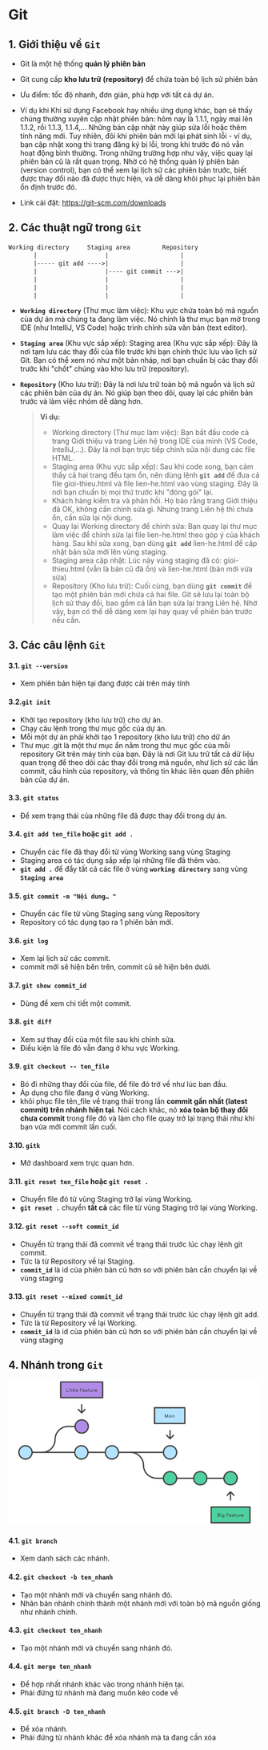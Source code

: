 # **Git**

## **1. Giới thiệu về __`Git`__**
- Git là một hệ thống __quản lý phiên bản__

- Git cung cấp __kho lưu trữ (repository)__ để chứa toàn bộ lịch sử phiên bản
- Ưu điểm: tốc độ nhanh, đơn giản, phù hợp với tất cả dự án.
- Ví dụ khi Khi sử dụng Facebook hay nhiều ứng dụng khác, bạn sẽ thấy chúng thường xuyên cập nhật phiên bản: hôm nay là 1.1.1, ngày mai lên 1.1.2, rồi 1.1.3, 1.1.4,... Những bản cập nhật này giúp sửa lỗi hoặc thêm tính năng mới. Tuy nhiên, đôi khi phiên bản mới lại phát sinh lỗi - ví dụ, bạn cập nhật xong thì trang đăng ký bị lỗi, trong khi trước đó nó vẫn hoạt động bình thường. Trong những trường hợp như vậy, việc quay lại phiên bản cũ là rất quan trọng. Nhờ có hệ thống quản lý phiên bản (version control), bạn có thể xem lại lịch sử các phiên bản trước, biết được thay đổi nào đã được thực hiện, và dễ dàng khôi phục lại phiên bản ổn định trước đó.
- Link cài đặt: https://git-scm.com/downloads


## **2. Các thuật ngữ trong __`Git`__**
 ```
 Working directory     Staging area         Repository
        |                   |                    |
        |----- git add ---->|                    |
        |                   |---- git commit --->|
        |                   |                    |
        |                   |                    |
        |                   |                    |
 ```
- __`Working directory`__ (Thư mục làm việc): Khu vực chứa toàn bộ mã nguồn của dự án mà chúng ta đang làm việc. Nó chính là thư mục bạn mở trong IDE (như IntelliJ, VS Code) hoặc trình chỉnh sửa văn bản (text editor).
  
- __`Staging area`__ (Khu vực sắp xếp): Staging area (Khu vực sắp xếp): Đây là nơi tạm lưu các thay đổi của file trước khi bạn chính thức lưu vào lịch sử Git. Bạn có thể xem nó như một bản nháp, nơi bạn chuẩn bị các thay đổi trước khi "chốt" chúng vào kho lưu trữ (repository).
- __`Repository`__ (Kho lưu trữ): Đây là nơi lưu trữ toàn bộ mã nguồn và lịch sử các phiên bản của dự án. Nó giúp bạn theo dõi, quay lại các phiên bản trước và làm việc nhóm dễ dàng hơn.
  > **Ví dụ:**
  >   - Working directory (Thư mục làm việc):
  >     Bạn bắt đầu code cả trang Giới thiệu và trang Liên hệ trong IDE của mình (VS Code, IntelliJ,...). Đây là nơi bạn trực tiếp chỉnh sửa nội dung các file HTML.
  >   - Staging area (Khu vực sắp xếp):
  >     Sau khi code xong, bạn cảm thấy cả hai trang đều tạm ổn, nên dùng lệnh __`git add`__ để đưa cả file gioi-thieu.html và file lien-he.html vào vùng staging. Đây là nơi bạn chuẩn bị mọi thứ trước khi "đóng gói" lại.
  >   - Khách hàng kiểm tra và phản hồi. Họ bảo rằng trang Giới thiệu đã OK, không cần chỉnh sửa gì. Nhưng trang Liên hệ thì chưa ổn, cần sửa lại nội dung.
  >   - Quay lại Working directory để chỉnh sửa:
  >     Bạn quay lại thư mục làm việc để chỉnh sửa lại file lien-he.html theo góp ý của khách hàng. Sau khi sửa xong, bạn dùng __`git add`__ lien-he.html để cập nhật bản sửa mới lên vùng staging.
  >   - Staging area cập nhật:
  >     Lúc này vùng staging đã có: gioi-thieu.html (vẫn là bản cũ đã ổn) và lien-he.html (bản mới vừa sửa)
  >   - Repository (Kho lưu trữ):
  >     Cuối cùng, bạn dùng __`git commit`__ để tạo một phiên bản mới chứa cả hai file. Git sẽ lưu lại toàn bộ lịch sử thay đổi, bao gồm cả lần bạn sửa lại trang Liên hệ. Nhờ vậy, bạn có thể dễ dàng xem lại hay quay về phiên bản trước nếu cần.

## **3. Các câu lệnh __`Git`__**
#### 3.1. __`git --version`__
  - Xem phiên bản hiện tại đang được cài trên máy tính

#### 3.2.__`git init`__
  - Khởi tạo repository (kho lưu trữ) cho dự án.
  - Chạy câu lệnh trong thư mục gốc của dự án.
  - Mỗi một dự án phải khởi tạo 1 repository (kho lưu trữ) cho dữ án
  - Thư mục .git là một thư mục ẩn nằm trong thư mục gốc của mỗi repository Git trên máy tính của bạn. Đây là nơi Git lưu trữ tất cả dữ liệu quan trọng để theo dõi các thay đổi trong mã nguồn, như lịch sử các lần commit, cấu hình của repository, và thông tin khác liên quan đến phiên bản của dự án.
#### 3.3. __`git status`__
  - Để xem trạng thái của những file đã được thay đổi trong dự án.
#### 3.4. __`git add ten_file`__ hoặc __`git add .`__
  - Chuyển các file đã thay đổi từ vùng Working sang vùng Staging
  - Staging area có tác dụng sắp xếp lại những file đã thêm vào.
  - __`git add .`__ để đẩy tất cả các file ở vùng __`working directory`__ sang vùng __`Staging area`__
#### 3.5. __`git commit -m "Nội dung… "`__
  - Chuyển các file từ vùng Staging sang vùng Repository
  - Repository có tác dụng tạo ra 1 phiên bản mới.
#### 3.6. __`git log`__
  - Xem lại lịch sử các commit.
  - commit mới sẽ hiện bên trên, commit cũ sẽ hiện bên dưới.
#### 3.7. __`git show commit_id`__
  - Dùng để xem chi tiết một commit.
#### 3.8. __`git diff`__
  - Xem sự thay đổi của một file sau khi chỉnh sửa.
  - Điều kiện là file đó vẫn đang ở khu vực Working.
#### 3.9. __`git checkout -- ten_file`__
  - Bỏ đi những thay đổi của file, để file đó trở về như lúc ban đầu.
  - Áp dụng cho file đang ở vùng Working.
  - khôi phục file tên_file về trạng thái trong lần __commit gần nhất (latest commit) trên nhánh hiện tại__. Nói cách khác, nó __xóa toàn bộ thay đổi chưa commit__ trong file đó và làm cho file quay trở lại trạng thái như khi bạn vừa mới commit lần cuối.
#### 3.10. __`gitk`__
  - Mở dashboard xem trực quan hơn.
#### 3.11. __`git reset ten_file`__ hoặc __`git reset .`__
  - Chuyển file đó từ vùng Staging trở lại vùng Working.
  - __`git reset .`__ chuyển __tất cả__ các file từ vùng Staging trở lại vùng Working.
#### 3.12. __`git reset --soft commit_id`__
  - Chuyển từ trạng thái đã commit về trạng thái trước lúc chạy lệnh git commit.
  - Tức là từ Repository về lại Staging.
  - __`commit_id`__ là id của phiên bản cũ hơn so với phiên bản cần chuyển lại về vùng staging
#### 3.13. __`git reset --mixed commit_id`__
  - Chuyển từ trạng thái đã commit về trạng thái trước lúc chạy lệnh git add.
  - Tức là từ Repository về lại Working.
  - __`commit_id`__ là id của phiên bản cũ hơn so với phiên bản cần chuyển lại về vùng staging


## **4. Nhánh trong __`Git`__**

![Nhánh trong Git](../images/nhanhInGit.png)

#### 4.1. __`git branch`__
  - Xem danh sách các nhánh.

#### 4.2. __`git checkout -b ten_nhanh`__
  - Tạo một nhánh mới và chuyển sang nhánh đó.
  - Nhân bản nhánh chính thành một nhánh mới với toàn bộ mã nguồn giống như nhánh chính.

#### 4.3. __`git checkout ten_nhanh`__
  - Tạo một nhánh mới và chuyển sang nhánh đó.

#### 4.4. __`git merge ten_nhanh`__
  - Để hợp nhất nhánh khác vào trong nhánh hiện tại.
  - Phải đứng từ nhánh mà đang muốn kéo code về

#### 4.5. __`git branch -D ten_nhanh`__
  - Để xóa nhánh.
  - Phải đứng từ nhánh khác để xóa nhánh mà ta đang cần xóa
